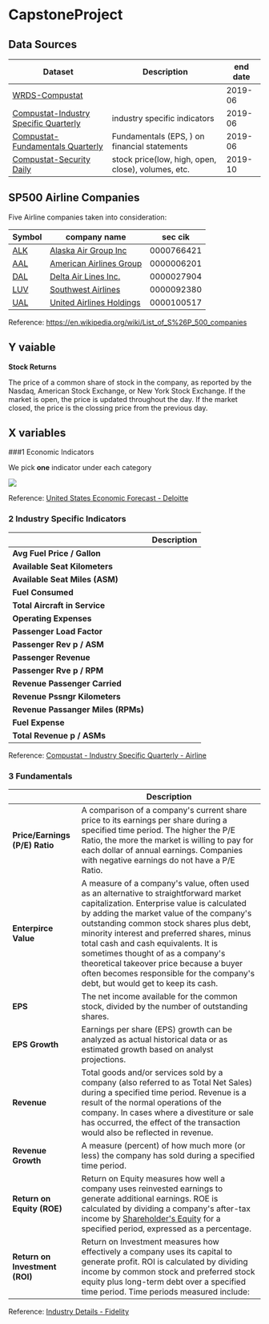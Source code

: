 # CapstoneProject

## Data Sources

| Dataset                                                      | Description                                        | end date |
| ------------------------------------------------------------ | -------------------------------------------------- | -------- |
| [WRDS-Compustat](https://wrds-web.wharton.upenn.edu/wrds/query_forms/navigation.cfm?navId=83) |                                                    | 2019-06  |
| [Compustat-Industry Specific Quarterly](https://wrds-web.wharton.upenn.edu/wrds/ds/compd/industry/quarterly.cfm?navId=83) | industry specific indicators                       | 2019-06  |
| [Compustat-Fundamentals Quarterly](https://wrds-web.wharton.upenn.edu/wrds/ds/compd/fundq/index.cfm?navId=83) | Fundamentals (EPS, ) on financial statements       | 2019-06  |
| [Compustat-Security Daily](https://wrds-web.wharton.upenn.edu/wrds/ds/compd/secd/index.cfm?navId=83) | stock price(low, high, open, close), volumes, etc. | 2019-10  |



## SP500 Airline Companies

Five Airline companies taken into consideration: 

| Symbol                                     | company name                                                 | sec cik    |
| ------------------------------------------ | ------------------------------------------------------------ | ---------- |
| [ALK](https://www.nyse.com/quote/XNYS:ALK) | [Alaska Air Group Inc](https://en.wikipedia.org/wiki/Alaska_Air_Group_Inc) | 0000766421 |
| [AAL](http://www.nasdaq.com/symbol/aal)    | [American Airlines Group](https://en.wikipedia.org/wiki/American_Airlines_Group) | 0000006201 |
| [DAL](https://www.nyse.com/quote/XNYS:DAL) | [Delta Air Lines Inc.](https://en.wikipedia.org/wiki/Delta_Air_Lines_Inc.) | 0000027904 |
| [LUV](https://www.nyse.com/quote/XNYS:LUV) | [Southwest Airlines](https://en.wikipedia.org/wiki/Southwest_Airlines) | 0000092380 |
| [UAL](http://www.nasdaq.com/symbol/ual)    | [United Airlines Holdings](https://en.wikipedia.org/wiki/United_Airlines_Holdings) | 0000100517 |

Reference: https://en.wikipedia.org/wiki/List_of_S%26P_500_companies



## Y vaiable

**Stock Returns** 

The price of a common share of stock in the company, as reported by the Nasdaq, American Stock Exchange, or New York Stock Exchange. If the market is open, the price is updated throughout the day. If the market closed, the price is the clossing price from the previous day.



## X variables

###1 Economic Indicators

We pick **one** indicator under each category

![](https://www2.deloitte.com/content/dam/insights/us/articles/5109_USEF_2019_Q3/figures/5109_fig18.png)

Reference: [United States Economic Forecast - Deloitte](https://www2.deloitte.com/us/en/insights/economy/us-economic-forecast/united-states-outlook-analysis.html)



### 2 Industry Specific Indicators

|                                    | Description |
| ---------------------------------- | ----------- |
| **Avg Fuel Price / Gallon**        |             |
| **Available Seat Kilometers**      |             |
| **Available Seat Miles (ASM)**     |             |
| **Fuel Consumed**                  |             |
| **Total Aircraft in Service**      |             |
| **Operating Expenses**             |             |
| **Passenger Load Factor**          |             |
| **Passenger Rev p / ASM**          |             |
| **Passenger Revenue**              |             |
| **Passenger Rve p  / RPM**         |             |
| **Revenue Passenger Carried**      |             |
| **Revenue Pssngr Kilometers**      |             |
| **Revenue Passanger Miles (RPMs)** |             |
| **Fuel Expense**                   |             |
| **Total Revenue p / ASMs**         |             |

Reference: [Compustat - Industry Specific Quarterly - Airline]()



### 3 Fundamentals

|                                | Description                                                  |
| ------------------------------ | ------------------------------------------------------------ |
| **Price/Earnings (P/E) Ratio** | A comparison of a company's current share price to its earnings per share during a specified time period. The higher the P/E Ratio, the more the market is willing to pay for each dollar of annual earnings. Companies with negative earnings do not have a P/E Ratio. |
| **Enterpirce Value**           | A measure of a company's value, often used as an alternative to straightforward market capitalization. Enterprise value is calculated by adding the market value of the company's outstanding common stock shares plus debt, minority interest and preferred shares, minus total cash and cash equivalents. It is sometimes thought of as a company's theoretical takeover price because a buyer often becomes responsible for the company's debt, but would get to keep its cash. |
| **EPS**                        | The net income available for the common stock, divided by the number of outstanding shares. |
| **EPS Growth**                 | Earnings per share (EPS) growth can be analyzed as actual historical data or as estimated growth based on analyst projections. |
| **Revenue**                    | Total goods and/or services sold by a company (also referred to as Total Net Sales) during a specified time period. Revenue is a result of the normal operations of the company. In cases where a divestiture or sale has occurred, the effect of the transaction would also be reflected in revenue. |
| **Revenue Growth**             | A measure (percent) of how much more (or less) the company has sold during a specified time period. |
| **Return on Equity (ROE)**     | Return on Equity measures how well a company uses reinvested earnings to generate additional earnings. ROE is calculated by dividing a company's after-tax income by [Shareholder's Equity](https://www.fidelity.com//webcontent/ap010098-etf-content/19.10.0/help/research/learn_er_glossary_4.shtml#shareholdersequity) for a specified period, expressed as a percentage. |
| **Return on Investment (ROI)** | Return on Investment measures how effectively a company uses its capital to generate profit. ROI is calculated by dividing income by common stock and preferred stock equity plus long-term debt over a specified time period. Time periods measured include: |

Reference: [Industry Details - Fidelity]( https://eresearch.fidelity.com/eresearch/markets_sectors/sectors/industries.jhtml?tab=learn&industry=203020)

